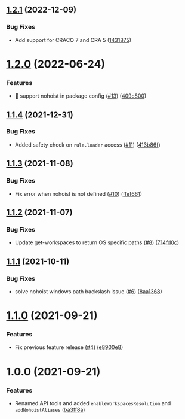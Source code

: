 ## [1.2.1](https://github.com/mmazzarolo/react-native-monorepo-tools/compare/v1.2.0...v1.2.1) (2022-12-09)


### Bug Fixes

* Add support for CRACO 7 and CRA 5 ([1431875](https://github.com/mmazzarolo/react-native-monorepo-tools/commit/1431875a999ce710c3c208cc8c3544f88ad2b14f))

# [1.2.0](https://github.com/mmazzarolo/react-native-monorepo-tools/compare/v1.1.4...v1.2.0) (2022-06-24)


### Features

* 🐛 support nohoist in package config ([#13](https://github.com/mmazzarolo/react-native-monorepo-tools/issues/13)) ([409c800](https://github.com/mmazzarolo/react-native-monorepo-tools/commit/409c80067cd371036efabb9e7d32bc536c9308d7))

## [1.1.4](https://github.com/mmazzarolo/react-native-monorepo-tools/compare/v1.1.3...v1.1.4) (2021-12-31)


### Bug Fixes

* Added safety check on `rule.loader` access ([#11](https://github.com/mmazzarolo/react-native-monorepo-tools/issues/11)) ([413b86f](https://github.com/mmazzarolo/react-native-monorepo-tools/commit/413b86f7d03a0f489b4f6dcac21c5d8bb6172bc1))

## [1.1.3](https://github.com/mmazzarolo/react-native-monorepo-tools/compare/v1.1.2...v1.1.3) (2021-11-08)


### Bug Fixes

* Fix error when nohoist is not defined ([#10](https://github.com/mmazzarolo/react-native-monorepo-tools/issues/10)) ([ffef661](https://github.com/mmazzarolo/react-native-monorepo-tools/commit/ffef6616dc00d57baebca57fc92bb832fdab4178))

## [1.1.2](https://github.com/mmazzarolo/react-native-monorepo-tools/compare/v1.1.1...v1.1.2) (2021-11-07)


### Bug Fixes

* Update get-workspaces to return OS specific paths ([#8](https://github.com/mmazzarolo/react-native-monorepo-tools/issues/8)) ([714fd0c](https://github.com/mmazzarolo/react-native-monorepo-tools/commit/714fd0cd6b7642a9938380212c31d0568855c433))

## [1.1.1](https://github.com/mmazzarolo/react-native-monorepo-tools/compare/v1.1.0...v1.1.1) (2021-10-11)


### Bug Fixes

* solve nohoist windows path backslash issue ([#6](https://github.com/mmazzarolo/react-native-monorepo-tools/issues/6)) ([8aa1368](https://github.com/mmazzarolo/react-native-monorepo-tools/commit/8aa13682cf5b3af67099f25666869e2a00dc00e6))

# [1.1.0](https://github.com/mmazzarolo/react-native-monorepo-tools/compare/v1.0.0...v1.1.0) (2021-09-21)


### Features

* Fix previous feature release ([#4](https://github.com/mmazzarolo/react-native-monorepo-tools/issues/4)) ([e8900e8](https://github.com/mmazzarolo/react-native-monorepo-tools/commit/e8900e8b1d2c25b919909d8d2af7ed446a86f783))

# 1.0.0 (2021-09-21)


### Features

* Renamed API tools and added `enableWorkspacesResolution` and `addNohoistAliases` ([ba3ff8a](https://github.com/mmazzarolo/react-native-monorepo-tools/commit/ba3ff8a7e8a043b7bec4c4a15808de9265829c4e))
